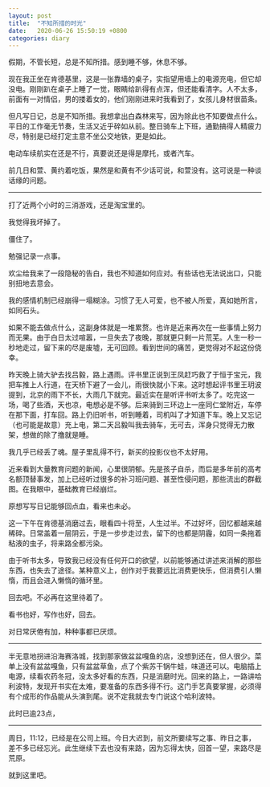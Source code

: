 ```yaml
---
layout: post
title:  "不知所措的时光"
date:   2020-06-26 15:50:19 +0800
categories: diary
---
```


假期，不管长短，总是不知所措。感到睡不够，休息不够。

现在我正坐在肯德基里，这是一张靠墙的桌子，实指望用墙上的电源充电，但它却没电。刚刚趴在桌子上睡了一觉，眼睛给趴得有点浑，但还能看清字。人不太多，前面有一对情侣，男的搂着女的，他们刚刚进来时我看到了，女孩儿身材很苗条。

但凡写日记，总是不知所措。我想拿出白森林来写，因为除此也不知要做点什么。平日的工作毫无节奏，生活又近乎碎如从前。整日骑车上下班，通勤搞得人精疲力尽，特别是已经打定主意不坐公交地铁，更是如此。

电动车续航实在还是不行，真要说还是得是摩托，或者汽车。

前几日和萱、黄约着吃饭，果然是和黄有不少话可说，和萱没有。这可说是一种谈话缘的问题。

----

打了近两个小时的三消游戏，还是淘宝里的。

我觉得我坏掉了。

僵住了。

勉强记录一点事。

欢尘给我来了一段隐秘的告白，我也不知道如何应对。有些话也无法说出口，只能别扭地去意会。

我的感情机制已经崩得一塌糊涂。习惯了无人可爱，也不被人所爱，真如她所言，如同石头。

如果不能去做点什么，这副身体就是一堆累赘。也许是近来再次在一些事情上努力而无果。由于白日太过喧嚣，一旦失去了夜晚，那就更只剩一片荒芜。人生一秒一秒地走过，留下来的尽是废墟，无可回顾。看到世间的痛苦，更觉得对不起这份侥幸。

昨天晚上骑大驴去找吕毅，路上遇雨。评书里正说到王凤赶巧救了于恒于宝元，我把车推上人行道，在天桥下避了一会儿，雨很快就小下来。这时想起评书里王玥波提到，北京的雨下不长，大雨几下就完。最近实在是听评书听太多了。吃完这一场，喝了些酒，天也凉，电想必是不够。后来骑到三环边上一座同仁堂附近，车停在那下面，打车回。路上仍旧听书，听到睡着，司机叫了才知道下车。晚上又忘记（也可能是故意）充上电，第二天吕毅叫我去骑车，无可去，浑身只觉得无力散架，想做的除了撸就是睡。

我几乎已经丢了魂。屋子里乱得不行，新买的投影仪也不太好用。

近来看到大量教育问题的新闻，心里很阴郁。先是孩子自杀，而后是多年前的高考名额顶替事发，加上已经听过很多的补习班问题、甚至性侵问题，那些流出的群截图。在我眼中，基础教育已经崩烂。

原想写写日记能够回点血，看来也未必。

这一下午在肯德基消磨过去，眼看四十将至，人生过半。不过好坏，回忆都越来越稀碎。日常盖着一层阴云，于是一步步走过去，留下的也都是阴霾，如同一条拖着粘液的虫子，将来路全都污染。

由于听书太多，导致我已经没有任何开口的欲望，以前能够通过讲述来消解的那些东西，也失去了途径。某种意义上，创作对于我要远比消费更快乐，但消费引人懒惰，而且会进入懒惰的循环里。

回去吧。不必再在这里待着了。

看书也好，写作也好，回去。

对日常厌倦有加，种种事都已厌烦。

----

半无意地拐进沿海赛洛城，找到那家做盆盆嘎鱼的店，没想到还在，但人很少。菜单上没有盆盆嘎鱼，只有盆盆草鱼，点了个紫苏干锅牛蛙，味道还可以。电脑插上电源，续看农药冬冠，没太多好看的东西，只是消磨时光。回来的路上，一路讲哈利波特，发现开书实在太难，要准备的东西多得不行。这门手艺真要掌握，必须得有个成形的作品能从头演到尾。说不定我就去专门说这个哈利波特。

此时已逾23点，

----

周日，11:12，已经是在公司上班。今日大迟到，前文所要续写之事、昨日之事，差不多已经忘光。此生继续下去也没有来路，因为忘得太快，回首一望，来路尽是荒原。

就到这里吧。
